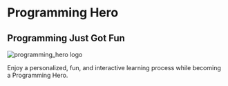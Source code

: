 

<!DOCTYPE html>
<html lang="en">
  <head>
    <meta charset="UTF-8" />
    <title>Learn Programming</title>
  </head>
  <body>
    <h1>Programming Hero</h1>
    <h2>Programming Just Got Fun</h2>
    <img src="https://images.app.goo.gl/ASoAYjbZseuPaSRU8"alt="programming_hero logo" />
    <p>
      Enjoy a personalized, fun, and interactive learning process while becoming a    Programming Hero.
    </p>
  </body>
</html>

